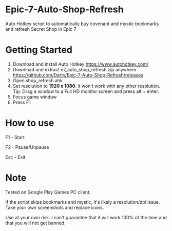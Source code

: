# Epic-7-Auto-Shop-Refresh
Auto Hotkey script to automatically buy covenant and mystic bookmarks and refresh Secret Shop in Epic 7

# Getting Started
1. Download and install Auto Hotkey https://www.autohotkey.com/
2. Download and extract e7_auto_shop_refresh.zip anywhere https://github.com/Dartv/Epic-7-Auto-Shop-Refresh/releases
3. Open shop_refresh.ahk
3. Set resolution to **1920 x 1080**. it won't work with any other resolution. Tip: Drag a window to a Full HD monitor screen and press alt + enter.
4. Focus game window
5. Press F1

# How to use
F1 - Start

F2 - Pause/Unpause

Esc - Exit

# Note
Tested on Google Play Games PC client.

If the script skips bookmarks and mystic, it's likely a resolution/dpi issue. Take your own screenshots and replace icons.

Use at your own risk. I can't guarantee that it will work 100% of the time and that you will not get banned.
